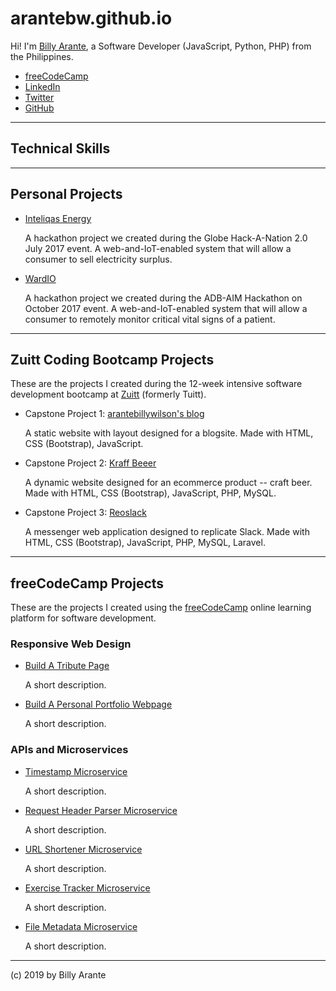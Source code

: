 # arantebw.github.io

Hi! I'm [Billy Arante](https://arantebw.github.io/build-a-personal-portfolio-webpage/), a Software Developer (JavaScript, Python, PHP) from the Philippines.

- [freeCodeCamp](https://www.freecodecamp.org/arantebw)
- [LinkedIn](https://www.linkedin.com/in/billyarante/)
- [Twitter](https://twitter.com/arantebw)
- [GitHub](https://github.com/arantebw)

---

## Technical Skills

---

## Personal Projects

- [Inteliqas Energy](#)

  A hackathon project we created during the Globe Hack-A-Nation 2.0 July 2017 event. A web-and-IoT-enabled system that will allow a consumer to sell electricity surplus.

- [WardIO](#)

  A hackathon project we created during the ADB-AIM Hackathon on October 2017 event. A web-and-IoT-enabled system that will allow a consumer to remotely monitor critical vital signs of a patient.

---

## Zuitt Coding Bootcamp Projects

These are the projects I created during the 12-week intensive software development bootcamp at [Zuitt](https://zuitt.co/) (formerly Tuitt).

- Capstone Project 1: [arantebillywilson's blog](#)

  A static website with layout designed for a blogsite. Made with HTML, CSS (Bootstrap), JavaScript.
  
- Capstone Project 2: [Kraff Beeer](#)

  A dynamic website designed for an ecommerce product -- craft beer. Made with HTML, CSS (Bootstrap), JavaScript, PHP, MySQL.
  
- Capstone Project 3: [Reoslack](#)

  A messenger web application designed to replicate Slack. Made with HTML, CSS (Bootstrap), JavaScript, PHP, MySQL, Laravel.

---

## freeCodeCamp Projects

These are the projects I created using the [freeCodeCamp](https://www.freecodecamp.org/) online learning platform for software development.

### Responsive Web Design

- [Build A Tribute Page](https://arantebw.github.io/build-a-tribute-page/)

  A short description.
  
- [Build A Personal Portfolio Webpage](https://arantebw.github.io/build-a-personal-portfolio-webpage/)

  A short description.
  
### APIs and Microservices

- [Timestamp Microservice](#)

  A short description.
  
- [Request Header Parser Microservice](#)

  A short description.
  
- [URL Shortener Microservice](#)

  A short description.
  
- [Exercise Tracker Microservice](#)

  A short description.
  
- [File Metadata Microservice](#)

  A short description.

---

(c) 2019 by Billy Arante
